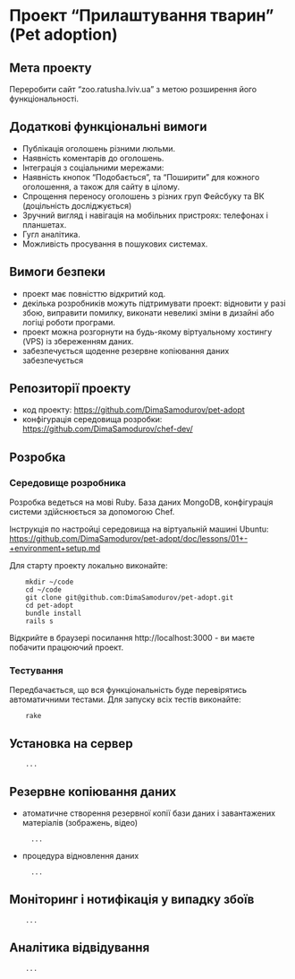 # Проект “Прилаштування тварин”  (Pet adoption)

## Мета проекту

Переробити сайт “zoo.ratusha.lviv.ua” з метою розширення його функціональності.

## Додаткові функціональні вимоги

- Публікація оголошень різними люльми.
- Наявність коментарів до оголошень.
- Інтеграція з соціальними мережами:
- Наявність кнопок “Подобається”, та “Поширити” для кожного оголошення, а також для сайту в цілому.
- Спрощення переносу оголошень з різних груп Фейсбуку та ВК (доцільність досліджується)
- Зручний вигляд і навігація на мобільних пристроях: телефонах і планшетах.
- Гугл аналітика.
- Можливість просування в пошукових системах.

## Вимоги безпеки

- проект має повністтю відкритий код.
- декілька розробників можуть підтримувати проект: відновити у разі збою, виправити помилку, виконати невеликі зміни в дизайні або логіці роботи програми.
- проект можна розгорнути на будь-якому віртуальному хостингу (VPS) із збереженням даних.
- забезпечується щоденне резервне копіювання даних
  забезпечується

## Репозиторії проекту

- код проекту: https://github.com/DimaSamodurov/pet-adopt
- конфігурація середовища розробки: https://github.com/DimaSamodurov/chef-dev/

## Розробка

### Середовище розробника

Розробка ведеться на мові Ruby. База даних MongoDB, конфігурація системи здійснюється за допомогою Chef.

Інструкція по настройці середовища на віртуальній машині Ubuntu:
https://github.com/DimaSamodurov/pet-adopt/doc/lessons/01+-+environment+setup.md


Для старту проекту локально виконайте:

        mkdir ~/code
        cd ~/code
        git clone git@github.com:DimaSamodurov/pet-adopt.git
        cd pet-adopt
        bundle install
        rails s

Відкрийте в браузері посилання http://localhost:3000 - ви маєте побачити працюючий проект.

### Тестування

Передбачається, що вся функціональність буде перевірятись автоматичними тестами.
Для запуску всіх тестів виконайте:

        rake

## Установка на сервер

        ...

## Резервне копіювання даних

- атоматичне створення резервної копії бази даних і завантажених матеріалів (зображень, відео)

        ...

- процедура відновлення даних

        ...

## Моніторинг і нотифікація у випадку збоїв

        ...

## Аналітика відвідування

        ...
